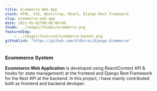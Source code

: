 ```yaml
---
title: Ecommerce Web App
stack: HTML, CSS, Bootstrap, React, Django Rest Framework
slug: ecommerce-web-app
date: 2021-05-01T00:00:00+00
thumb: ../images/thumbs/ecommerce.png
featuredImg: 
    - ../images/featured/ecommerce-banner.png
githublink: "https://github.com/47dhiraj/Django-Ecommerce"
---
```


### Ecommerce System

**Ecommerce Web Application** is developed using React(Context API & hooks for state management) at the frontend and Django Rest Framework for the Rest API at the backend. In this project, i have mainly contributed both as frontend and backend devloper.
